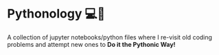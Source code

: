 # Pythonology 💻🐍
A collection of jupyter notebooks/python files where I re-visit old coding problems and attempt new ones to **Do it the Pythonic Way!** 

